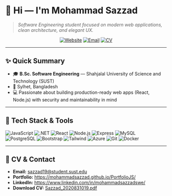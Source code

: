 # 👋 Hi — I'm Mohammad Sazzad

> *Software Engineering student focused on modern web applications, clean architecture, and elegant UX.*

<p align="center">
  <a href="https://mohammadsazzad.github.io/PortfolioJS/"><img alt="Website" src="https://img.shields.io/badge/Portfolio-Visit-blue?style=for-the-badge"/></a>
  <a href="mailto:sazzad19@student.sust.edu"><img alt="Email" src="https://img.shields.io/badge/Email-sazzad19@student.sust.edu-lightgrey?style=for-the-badge"/></a>
  <!-- Use one of the CV link variants below (choose the one that matches where you host the PDF) -->
  <a href="assets/Sazzad_2020831019.pdf"><img alt="CV" src="https://img.shields.io/badge/CV-Download-green?style=for-the-badge"/></a>
</p>

---

## ✨ Quick Summary

* 🎓 **B.Sc. Software Engineering** — Shahjalal University of Science and Technology (SUST)
* 📍 Sylhet, Bangladesh
* 💻 Passionate about building production-ready web apps (React, Node.js) with security and maintainability in mind

---

## 🧰 Tech Stack & Tools

<p align="left">
  <img alt="JavaScript" src="https://img.shields.io/badge/-JavaScript-323330?style=flat-square&logo=javascript"/>
  <img alt=".NET" src="https://img.shields.io/badge/-.NET-512BD4?style=flat-square&logo=.net"/>
  <img alt="React" src="https://img.shields.io/badge/-React-20232A?style=flat-square&logo=react"/>
  <img alt="Node.js" src="https://img.shields.io/badge/-Node.js-339933?style=flat-square&logo=node.js"/>
  <img alt="Express" src="https://img.shields.io/badge/-Express-000000?style=flat-square&logo=express"/>
  <img alt="MySQL" src="https://img.shields.io/badge/-MySQL-003B57?style=flat-square&logo=mysql"/>
  <img alt="PostgreSQL" src="https://img.shields.io/badge/-PostgreSQL-336791?style=flat-square&logo=postgresql"/>
  <img alt="Bootstrap" src="https://img.shields.io/badge/-Bootstrap-563D7C?style=flat-square&logo=bootstrap"/>
  <img alt="Tailwind" src="https://img.shields.io/badge/-TailwindCSS-38B2AC?style=flat-square&logo=tailwind-css"/>
  <img alt="Azure" src="https://img.shields.io/badge/-Azure-0089D6?style=flat-square&logo=microsoft-azure"/>
  <img alt="Git" src="https://img.shields.io/badge/-Git-F05032?style=flat-square&logo=git"/>
  <img alt="Docker" src="https://img.shields.io/badge/-Docker-2496ED?style=flat-square&logo=docker"/>
</p>

---

## 📎 CV & Contact

* **Email:** [sazzad19@student.sust.edu](mailto:sazzad19@student.sust.edu)
* **Portfolio:** https://mohammadsazzad.github.io/PortfolioJS/
* **LinkedIn:** https://www.linkedin.com/in/mohammadsazzadswe/
* **Download CV:** [Sazzad_2020831019.pdf](assets/Sazzad_2020831019.pdf)
